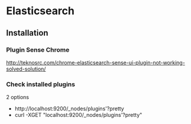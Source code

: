 # Elasticsearch

## Installation

### Plugin Sense Chrome
http://teknosrc.com/chrome-elasticsearch-sense-ui-plugin-not-working-solved-solution/

### Check installed plugins
2 options
- http://localhost:9200/_nodes/plugins'?pretty
- curl -XGET "localhost:9200/_nodes/plugins'?pretty"
